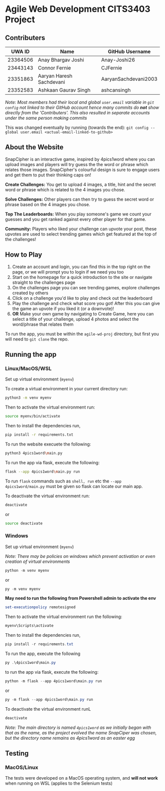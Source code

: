 # Agile Web Development CITS3403 Project

## Contributers

| UWA ID      | Name          | GitHub Username |
|-------------|---------------|-----------------|
| 23364506    | Anay Bhargav Joshi      | Anay-Joshi26         |
| 23443143    | Connor Fernie    | CJFernie       |
| 23351863    | Aaryan Haresh Sachdevani   | AaryanSachdevani2003      |
| 23352583    | Ashkaan Gaurav Singh   | ashcansingh      |

*Note: Most members had their local and global `user.email` variable in `git config` not linked to their GitHub account hence many commits do **not** show directly from the 'Contributers'. This also resulted in separate accounts under the same person making commits*

This was changed eventually by running (towards the end):
`git config --global user.email <actual-email-linked-to-github>`

## About the Website

SnapCipher is an interactive game, inspired by 4pics1word where you can upload images and players will try guess the the word or phrase which relates those images. SnapCipher's colourful design is sure to engage users and get them to put their thinking caps on!

**Create Challenges:** You get to upload 4 images, a title, hint and the secret word or phrase which is related to the 4 images you chose.

**Solve Challenges:** Other players can then try to guess the secret word or phrase based on the 4 images you chose. 

**Top The Leaderboards:** When you play someone's game we count your guesses and you get ranked against every other player for that game.

**Community:** Players who liked your challenge can upvote your post, these upvotes are used to select trending games which get featured at the top of the challenges!

## How to Play

1. Create an account and login, you can find this in the top right on the page, or we will prompt you to login if we need you too
2. Start on the homepage for a quick introduction to the site or navigate straight to the challenges page
3. On the challenges page you can see trending games, explore challenges created by others
4. Click on a challenge you'd like to play and check out the leaderboard
5. Play the challenge and check what score you got! After this you can give the game an upvote if you liked it (or a downvote)!
6. **OR** Make your own game by navigating to Create Game, here you can select a title of your challenge, upload 4 photos and select the word/phrase that relates them


To run the app, you must be within the `agile-wd-proj` directory, but first you will need to `git clone` the repo.

## Running the app

### Linux/MacOS/WSL

Set up virtual environment (`myenv`)

To create a virtual environment in your current directory run:

```bash
python3 -m venv myenv
```

Then to activate the virtual environment run:

```bash
source myenv/bin/activate
```

Then to install the dependencies run,

```bash
pip install -r requirements.txt
```

To run the website execuete the following:

```bash
python3 4pics1word\main.py
```

To run the app via flask, execute the following:

```bash
flask --app 4pics1word\main.py run
```

To run `flask` commands such as `shell, run` etc the `--app 4pics1word/main.py` must be given so flask can locate our main app.

To deactivate the virtual environment run:

```bash
deactivate
```

or 

```bash
source deactivate
```


### Windows

Set up virtual environment (`myenv`)

*Note: There may be policies on windows which prevent activation or even creation of virtual environments*

```powershell
python -m venv myenv
```

or

```powershell
py -m venv myenv
```

**May need to run the following from Powershell admin to activate the env**
```powershell
set-executionpolicy remotesigned
```

Then to activate the virtual environment run the following:
```powershell
myenv\Scripts\activate
```

Then to install the dependencies run,

```powershell
pip install -r requirements.txt
```

To run the app, execute the following
```powershell
py .\4pics1word\main.py
```

to run the app via flask, execute the following:

```powershell
python -m flask --app 4pics1word\main.py run
```

or 

```powershell
py -m flask --app 4pics1word\main.py run
```

To deactivate the virtual environment runL

```powershell
deactivate
```

*Note: The main directory is named `4pics1word` as we initially began with that as the name, as the project evolved the name SnapCiper was chosen, but the directory name remains as 4pics1word as an easter egg*

## Testing

### MacOS/Linux

The tests were developed on a MacOS operating system, and **will not work** when running on WSL (applies to the Selenium tests)


